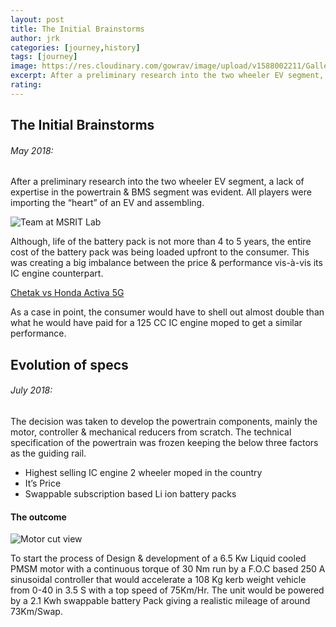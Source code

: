 ```yaml
---
layout: post
title: The Initial Brainstorms
author: jrk
categories: [journey,history]
tags: [journey]
image: https://res.cloudinary.com/gowrav/image/upload/v1588002211/Gallery%20Starya/Team_at_MSRIT_Lab_ldwt9e.jpg
excerpt: After a preliminary research into the two wheeler EV segment, a lack of expertise in the powertrain &amp; BMS segment was evident. All players were importing the “heart” of an EV and assembling.
rating: 
---
```

## The Initial Brainstorms

###### May 2018:
After a preliminary research into the two wheeler EV segment, a lack of expertise in the powertrain &amp; BMS segment was evident. All players were importing the “heart” of an EV and assembling.

![Team at MSRIT Lab](https://res.cloudinary.com/gowrav/image/upload/v1588002211/Gallery%20Starya/Team_at_MSRIT_Lab_ldwt9e.jpg "Team at MSRIT Lab")

Although, life of the battery pack is not more than 4 to 5 years, the entire cost of the battery pack was being loaded upfront to the consumer. This was creating a big imbalance between the price &amp; performance vis-à-vis its IC engine counterpart.

[Chetak vs Honda Activa 5G](https://www.zigwheels.com/bike-comparison/bajaj-chetak-vs-honda-activa-5g)

As a case in point, the consumer would have to shell out almost double than what he would have paid for a 125 CC IC engine moped to get a similar performance.


## Evolution of specs

###### July 2018:
The decision was taken to develop the powertrain components, mainly the motor, controller &amp; mechanical reducers from scratch. The technical specification of the powertrain was frozen keeping the below three factors as the guiding rail.

 * Highest selling IC engine 2 wheeler moped in the country
 * It’s Price
 * Swappable subscription based Li ion battery packs

#### The outcome 

![Motor cut view](https://res.cloudinary.com/gowrav/image/upload/v1588066123/Gallery%20Starya/motor_cut_view_awktla.png "Motor cut view")


To start the process of Design &amp; development of a 6.5 Kw Liquid cooled PMSM motor with a continuous torque of 30 Nm run by a F.O.C based 250 A sinusoidal controller that would accelerate a 108 Kg kerb weight vehicle from 0-40 in 3.5 S with a top speed of 75Km/Hr. The unit would be powered by a 2.1 Kwh swappable battery Pack giving a realistic mileage of around 73Km/Swap.
